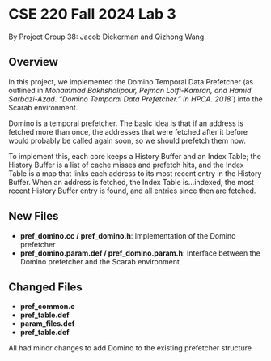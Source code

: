 # CSE 220 Fall 2024 Lab 3
By Project Group 38: Jacob Dickerman and Qizhong Wang.  

## Overview

In this project, we implemented the Domino Temporal Data Prefetcher (as outlined in *Mohammad Bakhshalipour, Pejman Lotfi-Kamran, and Hamid Sarbazi-Azad. “Domino Temporal Data Prefetcher.” In HPCA. 2018`*) into the Scarab environment.  

Domino is a temporal prefetcher. The basic idea is that if an address is fetched more than once, the addresses that were fetched after it before would probably be called again soon, so we should prefetch them now.

To implement this, each core keeps a History Buffer and an Index Table; the History Buffer is a list of cache misses and prefetch hits, and the Index Table is a map that links each address to its most recent entry in the History Buffer. When an address is fetched, the Index Table is…indexed, the most recent History Buffer entry is found, and all entries since then are fetched.

## New Files

- **pref_domino.cc / pref_domino.h**: Implementation of the Domino prefetcher
- **pref_domino.param.def / pref_domino.param.h**: Interface between the Domino prefetcher and the Scarab environment

## Changed Files

- **pref_common.c**
- **pref_table.def**
- **param_files.def**
- **pref_table.def**

All had minor changes to add Domino to the existing prefetcher structure